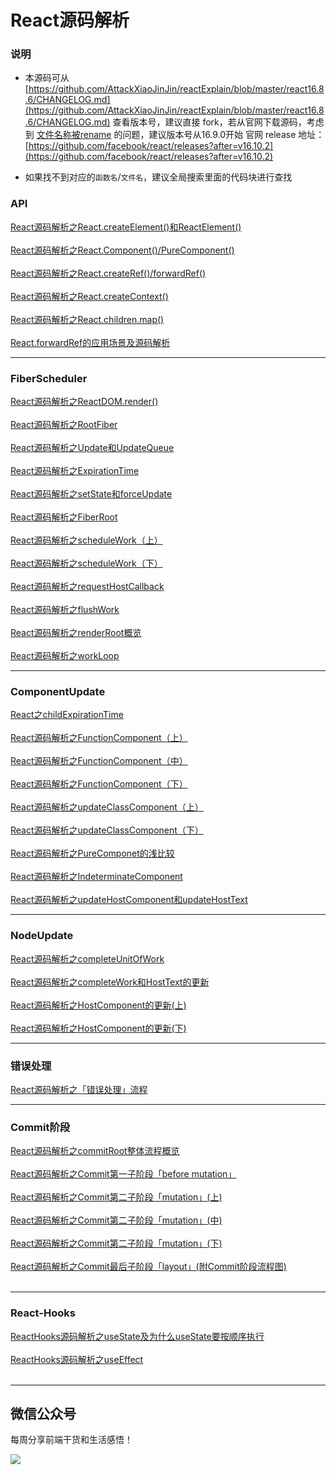 <h1>React源码解析</h1>
<h3>说明</h3>

* 本源码可从[https://github.com/AttackXiaoJinJin/reactExplain/blob/master/react16.8.6/CHANGELOG.md](https://github.com/AttackXiaoJinJin/reactExplain/blob/master/react16.8.6/CHANGELOG.md)
查看版本号，建议直接 fork，若从官网下载源码，考虑到 [文件名称被rename](https://github.com/AttackXiaoJinJin/reactExplain/issues/147) 的问题，建议版本号从16.9.0开始
官网 release 地址：
[https://github.com/facebook/react/releases?after=v16.10.2](https://github.com/facebook/react/releases?after=v16.10.2)

* 如果找不到对应的`函数名`/`文件名`，建议全局搜索里面的代码块进行查找

<h3>API</h3>

[React源码解析之React.createElement()和ReactElement()](https://juejin.im/post/5d2b0763f265da1bd14686c5)
<br/><br/>
[React源码解析之React.Component()/PureComponent()](https://juejin.im/post/5d2e754f6fb9a07f070e600e)
<br/><br/>
[React源码解析之React.createRef()/forwardRef()](https://juejin.im/post/5d39afe65188257dc103e9f5)
<br/><br/>
[React源码解析之React.createContext()](https://juejin.im/post/5d3efff3e51d4561a34618c0)
<br/><br/>
[React源码解析之React.children.map()](https://juejin.im/post/5d46b71a6fb9a06b0c084acd)
<br/><br/>
[React.forwardRef的应用场景及源码解析](https://juejin.im/post/5e52263de51d4526dd1ea1fe)

***
<h3>FiberScheduler</h3>

[React源码解析之ReactDOM.render()](https://juejin.im/post/5d535e7be51d45620771f0b2)
<br/><br/>
[React源码解析之RootFiber](https://juejin.im/post/5d5aa4695188257573635a0d)
<br/><br/>
[React源码解析之Update和UpdateQueue](https://juejin.im/post/5d62645bf265da03ec2e6f33)
<br/><br/>
[React源码解析之ExpirationTime](https://juejin.im/post/5d6a572ce51d4561fa2ec0bc)
<br/><br/>
[React源码解析之setState和forceUpdate](https://juejin.im/post/5d705e555188255457502380)
<br/><br/>
[React源码解析之FiberRoot](https://juejin.im/post/5d75a66ce51d4561e84fcc9b)
<br/><br/>
[React源码解析之scheduleWork（上）](https://juejin.im/post/5d7fa983f265da03cf7ac048)
<br/><br/>
[React源码解析之scheduleWork（下）](https://juejin.im/post/5d885b75f265da03e83baaa7)
<br/><br/>
[React源码解析之requestHostCallback](https://juejin.im/post/5da2d5725188252a923a8ec5)
<br/><br/>
[React源码解析之flushWork](https://juejin.im/post/5dad45575188256ad9347402)
<br/><br/>
[React源码解析之renderRoot概览](https://juejin.im/post/5db7f39f6fb9a0207f102ee7)
<br/><br/>
[React源码解析之workLoop](https://juejin.im/post/5dcc17b26fb9a02b6a6ff999)

***
<h3>ComponentUpdate</h3>

[React之childExpirationTime](https://juejin.im/post/5dcdfee86fb9a01ff600fe1d)
<br/><br/>
[React源码解析之FunctionComponent（上）](https://juejin.im/post/5ddbe114e51d45231e010c75)
<br/><br/>
[React源码解析之FunctionComponent（中）](https://juejin.im/post/5de8cf74f265da33ac2ce132)
<br/><br/>
[React源码解析之FunctionComponent（下）](https://juejin.im/post/5deb93976fb9a016464340b0)
<br/><br/>
[React源码解析之updateClassComponent（上）](https://juejin.im/post/5e1bc74ee51d45020837e8f4)
<br/><br/>
[React源码解析之updateClassComponent（下）](https://juejin.im/post/5e1d17e75188254dc022bbee)
<br/><br/>
[React源码解析之PureComponet的浅比较](https://juejin.im/post/5e2150535188254dbc25e6cf)
<br/><br/>
[React源码解析之IndeterminateComponent](https://juejin.im/post/5e26a131e51d453cf54449b5)
<br/><br/>
[React源码解析之updateHostComponent和updateHostText](https://juejin.im/post/5e398018f265da5765439b57)

***
<h3>NodeUpdate</h3>

[React源码解析之completeUnitOfWork](https://juejin.im/post/5e4a02bd51882549122aa50c)
<br/><br/>
[React源码解析之completeWork和HostText的更新](https://juejin.im/post/5e535d7e6fb9a07cbf46b282)
<br/><br/>
[React源码解析之HostComponent的更新(上)](https://juejin.im/post/5e5c5e1051882549003d1fc7)
<br/><br/>
[React源码解析之HostComponent的更新(下)](https://juejin.im/post/5e65f86f6fb9a07cdc600e09)
***
<h3>错误处理</h3>

[React源码解析之「错误处理」流程](https://juejin.im/post/5e7963956fb9a07cdc60253f)
***
<h3>Commit阶段</h3>

[React源码解析之commitRoot整体流程概览](https://juejin.im/post/5e829d1e6fb9a03c621666b5)
<br/><br/>
[React源码解析之Commit第一子阶段「before mutation」](https://juejin.im/post/5e883ff76fb9a03c860b6ab0)
<br/><br/>
[React源码解析之Commit第二子阶段「mutation」(上)](https://juejin.im/post/5e8ad1436fb9a03c3c351447)
<br/><br/>
[React源码解析之Commit第二子阶段「mutation」(中)](https://juejin.im/post/5e92b851f265da47bf17bdc6)
<br/><br/>
[React源码解析之Commit第二子阶段「mutation」(下)](https://juejin.im/post/5e9ae787e51d454701257e45)
<br/><br/>
[React源码解析之Commit最后子阶段「layout」(附Commit阶段流程图)](https://juejin.im/post/5ea6f1746fb9a0437c3929c5)
<br/><br/>
***
<h3>React-Hooks</h3>

[ReactHooks源码解析之useState及为什么useState要按顺序执行](https://juejin.im/post/5eb7c96ff265da7b90055137)
<br/><br/>
[ReactHooks源码解析之useEffect](https://juejin.im/post/5ed3356bf265da76cf6e4f75)
<br/><br/>
***
<h2>微信公众号</h2>

每周分享前端干货和生活感悟！

![](https://upload-images.jianshu.io/upload_images/5518628-d990fd52db10fd66.png?imageMogr2/auto-orient/strip%7CimageView2/2/w/1240)

